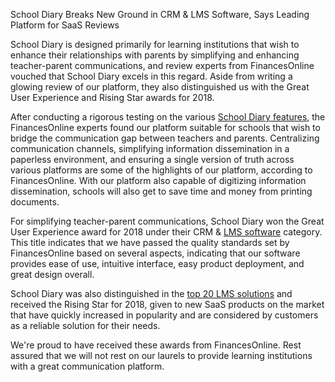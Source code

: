 School Diary Breaks New Ground in CRM &amp; LMS Software, Says Leading Platform for SaaS Reviews

School Diary is designed primarily for learning institutions that wish to enhance their relationships with parents by simplifying and enhancing teacher-parent communications, and review experts from FinancesOnline vouched that School Diary excels in this regard. Aside from writing a glowing review of our platform, they also distinguished us with the Great User Experience and Rising Star awards for 2018.

After conducting a rigorous testing on the various [School Diary features](https://reviews.financesonline.com/p/school-diary/), the FinancesOnline experts found our platform suitable for schools that wish to bridge the communication gap between teachers and parents. Centralizing communication channels, simplifying information dissemination in a paperless environment, and ensuring a single version of truth across various platforms are some of the highlights of our platform, according to FinancesOnline. With our platform also capable of digitizing information dissemination, schools will also get to save time and money from printing documents.

For simplifying teacher-parent communications, School Diary won the Great User Experience award for 2018 under their CRM &amp; [LMS software](https://financesonline.com/top-20-lms-software-solutions/) category. This title indicates that we have passed the quality standards set by FinancesOnline based on several aspects, indicating that our software provides ease of use, intuitive interface, easy product deployment, and great design overall.

School Diary was also distinguished in the [top 20 LMS solutions](https://financesonline.com/top-20-lms-solutions-for-small-business-for-2018/) and received the Rising Star for 2018, given to new SaaS products on the market that have quickly increased in popularity and are considered by customers as a reliable solution for their needs.

We&#39;re proud to have received these awards from FinancesOnline. Rest assured that we will not rest on our laurels to provide learning institutions with a great communication platform.
